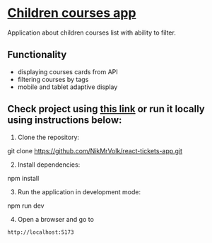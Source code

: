 # [Children courses app](https://children-courses.netlify.app/)

Application about children courses list with ability to filter.

## Functionality

- displaying courses cards from API
- filtering courses by tags
- mobile and tablet adaptive display

## Check project using [this link](https://children-courses.netlify.app/) or run it locally using instructions below:
1. Clone the repository:

git clone https://github.com/NikMrVolk/react-tickets-app.git

2. Install dependencies:

npm install

3. Run the application in development mode:

npm run dev

4. Open a browser and go to 

`http://localhost:5173`
